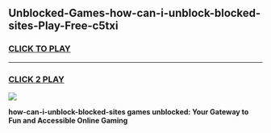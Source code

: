 
## Unblocked-Games-how-can-i-unblock-blocked-sites-Play-Free-c5txi
<h3>
<a href="https://premium76.site?title=how-can-i-unblock-blocked-sites&ref=10A">CLICK TO PLAY</a></h3>
<hr>

<h3>
<a href="https://premium76.site?title=how-can-i-unblock-blocked-sites&ref=10A">CLICK 2 PLAY</a>
  
</h3>

<a href="https://premium76.site?title=how-can-i-unblock-blocked-sites&ref=10A"><img src="https://clearcache.store/games.png"></a>


**how-can-i-unblock-blocked-sites games unblocked: Your Gateway to Fun and Accessible Online Gaming**
